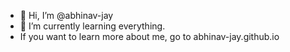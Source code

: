 - 👋 Hi, I’m @abhinav-jay
- 🌱 I’m currently learning everything.
- If you want to learn more about me, go to abhinav-jay.github.io
<!---
abhinav-jay/abhinav-jay is a ✨ special ✨ repository because its `README.md` (this file) appears on your GitHub profile.
You can click the Preview link to take a look at your changes.
--->
